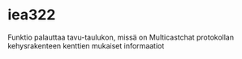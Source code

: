# iea322
Funktio palauttaa tavu-taulukon, missä on Multicastchat protokollan kehysrakenteen kenttien mukaiset informaatiot
